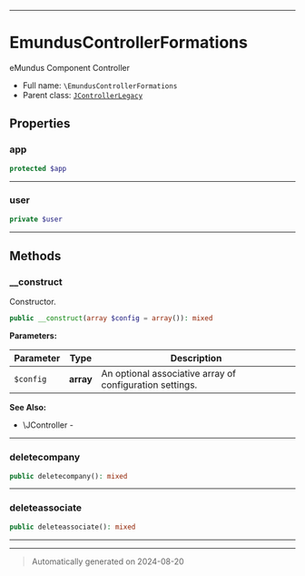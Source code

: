 ***

# EmundusControllerFormations

eMundus Component Controller



* Full name: `\EmundusControllerFormations`
* Parent class: [`JControllerLegacy`](./JControllerLegacy.md)



## Properties


### app



```php
protected $app
```






***

### user



```php
private $user
```






***

## Methods


### __construct

Constructor.

```php
public __construct(array $config = array()): mixed
```








**Parameters:**

| Parameter | Type | Description |
|-----------|------|-------------|
| `$config` | **array** | An optional associative array of configuration settings. |





**See Also:**

* \JController - 

***

### deletecompany



```php
public deletecompany(): mixed
```












***

### deleteassociate



```php
public deleteassociate(): mixed
```












***


***
> Automatically generated on 2024-08-20
